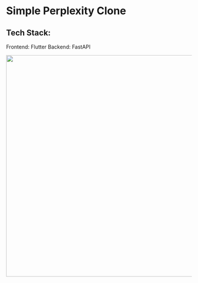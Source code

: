 # Simple Perplexity Clone

## Tech Stack:
Frontend: Flutter
Backend: FastAPI

<p align="center">
  <img width="600" src="https://github.com/RivaanRanawat/perplexity_clone/blob/main/screenshot.png">
</p>
